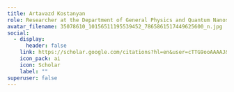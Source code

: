 ```yaml
---
title: Artavazd Kostanyan
role: Researcher at the Department of General Physics and Quantum Nanostructures
avatar_filename: 35078610_10156511195539452_7865861517449625600_n.jpg
social:
  - display:
      header: false
    link: https://scholar.google.com/citations?hl=en&user=cTTG9ooAAAAJ&view_op=list_works
    icon_pack: ai
    icon: Scholar
    label: ""
superuser: false
---
```

